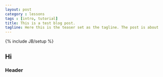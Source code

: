 ```yaml
---
layout: post
category : lessons
tags : [intro, tutorial]
title: This is a test blog post.
tagline: Here this is the teaser set as the tagline. The post is about content and as such we ....
---
```

{% include JB/setup %}

## Hi

### Header